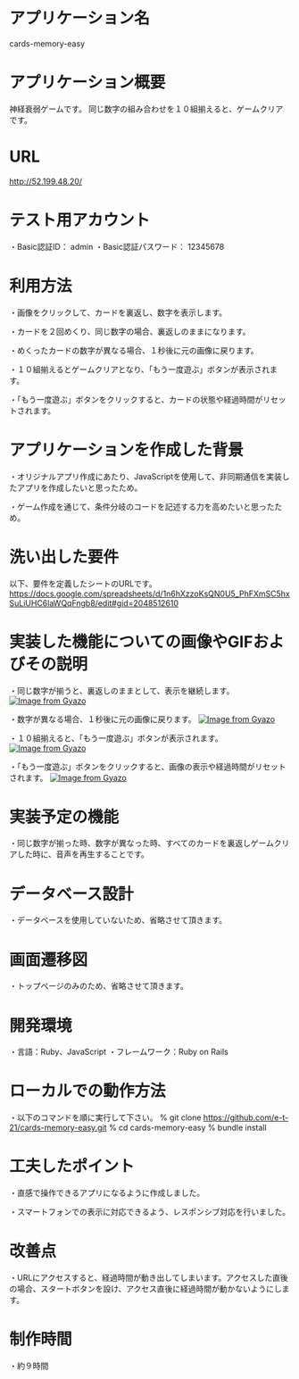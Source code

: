 # アプリケーション名
cards-memory-easy

# アプリケーション概要
神経衰弱ゲームです。
同じ数字の組み合わせを１０組揃えると、ゲームクリアです。

# URL
http://52.199.48.20/

# テスト用アカウント
・Basic認証ID： admin
・Basic認証パスワード： 12345678

# 利用方法
・画像をクリックして、カードを裏返し、数字を表示します。

・カードを２回めくり、同じ数字の場合、裏返しのままになります。

・めくったカードの数字が異なる場合、１秒後に元の画像に戻ります。

・１０組揃えるとゲームクリアとなり、「もう一度遊ぶ」ボタンが表示されます。

・「もう一度遊ぶ」ボタンをクリックすると、カードの状態や経過時間がリセットされます。

# アプリケーションを作成した背景
・オリジナルアプリ作成にあたり、JavaScriptを使用して、非同期通信を実装したアプリを作成したいと思ったため。

・ゲーム作成を通じて、条件分岐のコードを記述する力を高めたいと思ったため。
# 洗い出した要件
以下、要件を定義したシートのURLです。
https://docs.google.com/spreadsheets/d/1n6hXzzoKsQN0U5_PhFXmSC5hxSuLiUHC6laWQqFngb8/edit#gid=2048512610

# 実装した機能についての画像やGIFおよびその説明
・同じ数字が揃うと、裏返しのままとして、表示を継続します。
[![Image from Gyazo](https://i.gyazo.com/a9312f4df88c98391705477c752ba5aa.gif)](https://gyazo.com/a9312f4df88c98391705477c752ba5aa)

・数字が異なる場合、１秒後に元の画像に戻ります。
[![Image from Gyazo](https://i.gyazo.com/eabe6b6b66fee24d7356b1f93484a9bc.gif)](https://gyazo.com/eabe6b6b66fee24d7356b1f93484a9bc)

・１０組揃えると、「もう一度遊ぶ」ボタンが表示されます。
[![Image from Gyazo](https://i.gyazo.com/3105034ab58c13bc55405c5b96d70cf3.gif)](https://gyazo.com/3105034ab58c13bc55405c5b96d70cf3)

・「もう一度遊ぶ」ボタンをクリックすると、画像の表示や経過時間がリセットされます。
[![Image from Gyazo](https://i.gyazo.com/428ddc6a27d2aa8e72f2984d2abac845.gif)](https://gyazo.com/428ddc6a27d2aa8e72f2984d2abac845)

# 実装予定の機能
・同じ数字が揃った時、数字が異なった時、すべてのカードを裏返しゲームクリアした時に、音声を再生することです。

# データベース設計
・データベースを使用していないため、省略させて頂きます。

# 画面遷移図
・トップページのみのため、省略させて頂きます。

# 開発環境
・言語：Ruby、JavaScript
・フレームワーク：Ruby on Rails

# ローカルでの動作方法
・以下のコマンドを順に実行して下さい。
% git clone https://github.com/e-t-21/cards-memory-easy.git
% cd cards-memory-easy
% bundle install

# 工夫したポイント
・直感で操作できるアプリになるように作成しました。

・スマートフォンでの表示に対応できるよう、レスポンシブ対応を行いました。

# 改善点
・URLにアクセスすると、経過時間が動き出してしまいます。アクセスした直後の場合、スタートボタンを設け、アクセス直後に経過時間が動かないようにします。

# 制作時間
・約９時間